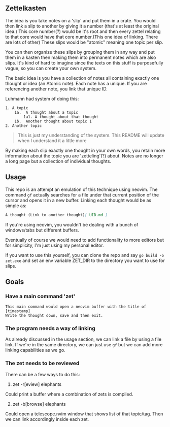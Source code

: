 ## Zettelkasten
The idea is you take notes on a 'slip' and put them
in a crate. You would then link a slip to another by giving it a number (that's at least
the original idea.) This core number(?) would be it's root and then every
zettel relating to that core would have that core number.(This one idea of linking.
There are lots of other) These slips would be "atomic"
meaning one topic per slip.

You can then organize these slips by grouping them in any way and put them in a kasten then making them into
permanent notes which are also slips. It's kind of hard to imagine since the texts on this
stuff is purposefully vague, so you can create your own system.

The basic idea is you have a collection of notes all containing exactly one thought or idea (an Atomic note).
Each note has a unique.
If you are referencing another note, you link that unique ID.

Luhmann had system of doing this:

    1. A topic
        1a.  A thought about a topic
            1a1. A thought about that thought
        1b.  Another thought about topic 1
    2. Another topic

>This is just my understanding of the system. This README will update when I understand it a little more

By making each slip exactly one thought in your own words, you retain more information
about the topic you are 'zetteling'(?) about. Notes are no longer a long page but a collection
of individual thoughts. 

## Usage
This repo is an attempt an emulation of this technique using neovim. The command `gf`
actually searches for a file under that current position of the cursor and opens it in a new buffer.
Linking each thought would be as simple as:

```markdown
A thought (Link to another thought)[ UID.md ]
```

If you're using neovim, you wouldn't be dealing with a bunch of windows/tabs but different buffers.

Eventually of course we would need to add functionality to more editors but for simplicity, I'm just using
my personal editor.

If you want to use this yourself, you can clone the repo and say `go build -o zet.exe` and
set an env variable ZET_DIR to the directory you want to use for slips.

## Goals

### Have a main command 'zet'
    
    This main command would open a neovim buffer with the title of [timestamp]
    Write the thought down, save and then exit.
    
### The program needs a way of __linking__

As already discussed in the usage section, we can link a file by using a file link. If we're in the
same directory, we can just use `gf` but we can add more linking capabilities as we go.
### The zet needs to be __reviewed__

There can be a few ways to do this:

1. zet -r\[eview\] elephants

Could print a buffer where a combination of zets is compiled. 

2. zet -b\[browse\] elephants


Could open a telescope.nvim window that shows list of that topic/tag. Then we can link
accordingly inside each zet.


